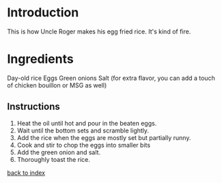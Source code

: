 
# Introduction

This is how Uncle Roger makes his egg fried rice. It's kind of fire.

# Ingredients

Day-old rice 
Eggs 
Green onions 
Salt (for extra flavor, you can add a touch of chicken bouillon or MSG as well)

## Instructions

1. Heat the oil until hot and pour in the beaten eggs. 
2. Wait until the bottom sets and scramble lightly.
3. Add the rice when the eggs are mostly set but partially runny.
4. Cook and stir to chop the eggs into smaller bits
5. Add the green onion and salt. 
6. Thoroughly toast the rice.

<!--
Keep this link to return to the index
-->
[back to index](../)

